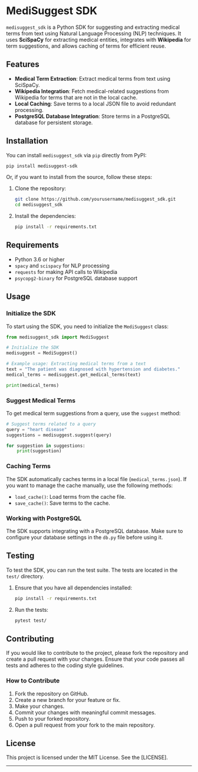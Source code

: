 # MediSuggest SDK

`medisuggest_sdk` is a Python SDK for suggesting and extracting medical terms from text using Natural Language Processing (NLP) techniques. It uses **SciSpaCy** for extracting medical entities, integrates with **Wikipedia** for term suggestions, and allows caching of terms for efficient reuse.

## Features

* **Medical Term Extraction**: Extract medical terms from text using SciSpaCy.
* **Wikipedia Integration**: Fetch medical-related suggestions from Wikipedia for terms that are not in the local cache.
* **Local Caching**: Save terms to a local JSON file to avoid redundant processing.
* **PostgreSQL Database Integration**: Store terms in a PostgreSQL database for persistent storage.

## Installation

You can install `medisuggest_sdk` via `pip` directly from PyPI:

```bash
pip install medisuggest-sdk
```

Or, if you want to install from the source, follow these steps:

1. Clone the repository:

   ```bash
   git clone https://github.com/yourusername/medisuggest_sdk.git
   cd medisuggest_sdk
   ```

2. Install the dependencies:

   ```bash
   pip install -r requirements.txt
   ```

## Requirements

* Python 3.6 or higher
* `spacy` and `scispacy` for NLP processing
* `requests` for making API calls to Wikipedia
* `psycopg2-binary` for PostgreSQL database support

## Usage

### Initialize the SDK

To start using the SDK, you need to initialize the `MediSuggest` class:

```python
from medisuggest_sdk import MediSuggest

# Initialize the SDK
medisuggest = MediSuggest()

# Example usage: Extracting medical terms from a text
text = "The patient was diagnosed with hypertension and diabetes."
medical_terms = medisuggest.get_medical_terms(text)

print(medical_terms)
```

### Suggest Medical Terms

To get medical term suggestions from a query, use the `suggest` method:

```python
# Suggest terms related to a query
query = "heart disease"
suggestions = medisuggest.suggest(query)

for suggestion in suggestions:
    print(suggestion)
```

### Caching Terms

The SDK automatically caches terms in a local file (`medical_terms.json`). If you want to manage the cache manually, use the following methods:

* `load_cache()`: Load terms from the cache file.
* `save_cache()`: Save terms to the cache.

### Working with PostgreSQL

The SDK supports integrating with a PostgreSQL database. Make sure to configure your database settings in the `db.py` file before using it.

## Testing

To test the SDK, you can run the test suite. The tests are located in the `test/` directory.

1. Ensure that you have all dependencies installed:

   ```bash
   pip install -r requirements.txt
   ```

2. Run the tests:

   ```bash
   pytest test/
   ```

## Contributing

If you would like to contribute to the project, please fork the repository and create a pull request with your changes. Ensure that your code passes all tests and adheres to the coding style guidelines.

### How to Contribute

1. Fork the repository on GitHub.
2. Create a new branch for your feature or fix.
3. Make your changes.
4. Commit your changes with meaningful commit messages.
5. Push to your forked repository.
6. Open a pull request from your fork to the main repository.

## License

This project is licensed under the MIT License. See the [LICENSE].

---
